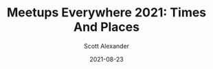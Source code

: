 ---
layout: podcast
title: "Meetups Everywhere 2021: Times And Places"
author: Scott Alexander
description: https://astralcodexten.substack.com/p/meetups-everywhere-2021-times-and
date: 2021-08-23
length: 20141789
duration: 5035
guid: meetups-everywhere-2021-times-and
---